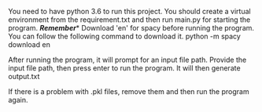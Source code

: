 You need to have python 3.6 to run this project. You should create a virtual environment from the requirement.txt and then run main.py for starting the program.
***Remember****
Download 'en' for spacy before running the program. You can follow the following command to download it.
python -m spacy download en

After running the program, it will prompt for an input file path.
Provide the input file path, then press enter to run the program. It will then generate output.txt

If there is a problem with .pkl files, remove them and then run the program again.
